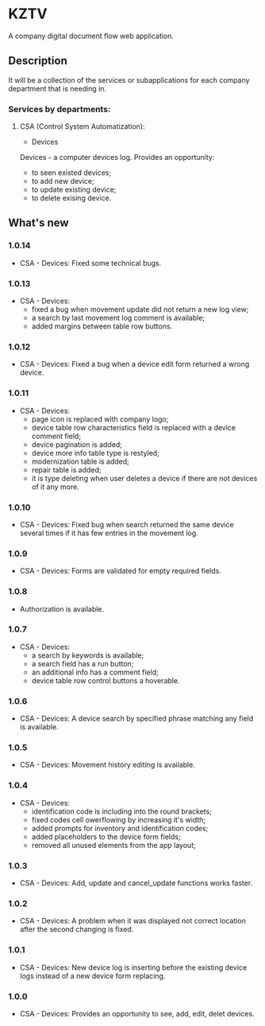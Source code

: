 # KZTV
A company digital document flow web application.

## Description
It will be a collection of the services or subapplications for each company department that is needing in.

### Services by departments:
1. CSA (Control System Automatization):
    - Devices

    Devices - a computer devices log. Provides an opportunity:
    - to seen existed devices;
    - to add new device;
    - to update existing device;
    - to delete exising device.

## What's new
### 1.0.14
- CSA - Devices: Fixed some technical bugs.

### 1.0.13
- CSA - Devices:
    - fixed a bug when movement update did not return a new log view;
    - a search by last movement log comment is available;
    - added margins between table row buttons.

### 1.0.12
- CSA - Devices: Fixed a bug when a device edit form returned a wrong device.

### 1.0.11
- CSA - Devices:
    - page icon is replaced with company logo;
    - device table row characteristics field is replaced with a device comment field;
    - device pagination is added;
    - device more info table type is restyled;
    - modernization table is added;
    - repair table is added;
    - it is type deleting when user deletes a device if there are not devices of it any more.

### 1.0.10
- CSA - Devices: Fixed bug when search returned the same device several times if it has few entries in the movement log.

### 1.0.9
- CSA - Devices: Forms are validated for empty required fields.

### 1.0.8
- Authorization is available.

### 1.0.7
- CSA - Devices:
    - a search by keywords is available;
    - a search field has a run button;
    - an additional info has a comment field;
    - device table row control buttons a hoverable.

### 1.0.6
- CSA - Devices: A device search by specified phrase matching any field is available.

### 1.0.5
- CSA - Devices: Movement history editing is available.

### 1.0.4
- CSA - Devices:
    - identification code is including into the round brackets;
    - fixed codes cell owerflowing by increasing it's width;
    - added prompts for inventory and identification codes;
    - added placeholders to the device form fields;
    - removed all unused elements from the app layout;

### 1.0.3
- CSA - Devices: Add, update and cancel_update functions works faster.

### 1.0.2
- CSA - Devices: A problem when it was displayed not correct location after the second changing is fixed.

### 1.0.1
- CSA - Devices: New device log is inserting before the existing device logs instead of a new device form replacing.

### 1.0.0
- CSA - Devices: Provides an opportunity to see, add, edit, delet devices.
